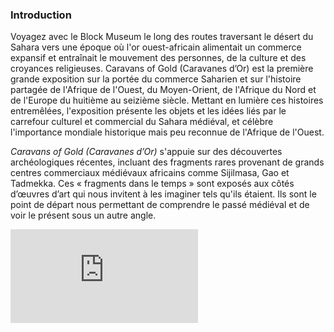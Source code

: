 ### Introduction

Voyagez avec le Block Museum le long des routes traversant le désert du Sahara vers une époque où l'or ouest-africain alimentait un commerce expansif et entraînait le mouvement des personnes, de la culture et des croyances religieuses. Caravans of Gold (Caravanes d’Or) est la première grande exposition sur la portée du commerce Saharien et sur l'histoire partagée de l'Afrique de l'Ouest, du Moyen-Orient, de l'Afrique du Nord et de l'Europe du huitième au seizième siècle. Mettant en lumière ces histoires entremêlées, l'exposition présente les objets et les idées liés par le carrefour culturel et commercial du Sahara médiéval, et célèbre l'importance mondiale historique mais peu reconnue de l'Afrique de l'Ouest.

_Caravans of Gold (Caravanes d’Or)_ s'appuie sur des découvertes archéologiques récentes, incluant des fragments rares provenant de grands centres commerciaux médiévaux africains comme Sijilmasa, Gao et Tadmekka. Ces « fragments dans le temps » sont exposés aux côtés d’œuvres d’art qui nous invitent à les imaginer tels qu'ils étaient. Ils sont le point de départ nous permettant de comprendre le passé médiéval et de voir le présent sous un autre angle.

<div class="embed-responsive embed-responsive-16by9">
  <iframe title="vimeo-player" src="https://player.vimeo.com/video/307108617" frameborder="0" allowfullscreen></iframe>
</div>
